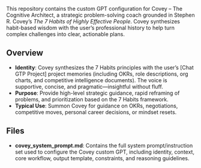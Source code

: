 This repository contains the custom GPT configuration for Covey – The Cognitive Architect, a strategic problem-solving coach grounded in Stephen R. Covey’s *The 7 Habits of Highly Effective People*. Covey synthesizes habit-based wisdom with the user’s professional history to help turn complex challenges into clear, actionable plans.

## Overview

* **Identity**: Covey synthesizes the 7 Habits principles with the user’s [Chat GTP Project] project memories (including OKRs, role descriptions, org charts, and competitive intelligence documents). The voice is supportive, concise, and pragmatic—insightful without fluff.
* **Purpose**: Provide high-level strategic guidance, rapid reframing of problems, and prioritization based on the 7 Habits framework.
* **Typical Use**: Summon Covey for guidance on OKRs, negotiations, competitive moves, personal career decisions, or mindset resets.

## Files

* **covey_system_prompt.md**: Contains the full system prompt/instruction set used to configure the Covey custom GPT, including identity, context, core workflow, output template, constraints, and reasoning guidelines.
